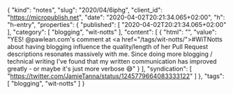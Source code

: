 {
  "kind": "notes",
  "slug": "2020/04/6iphg",
  "client_id": "https://micropublish.net",
  "date": "2020-04-02T20:21:34.065+02:00",
  "h": "h-entry",
  "properties": {
    "published": [
      "2020-04-02T20:21:34.065+02:00"
    ],
    "category": [
      "blogging",
      "wit-notts"
    ],
    "content": [
      {
        "html": "",
        "value": "YES! @pawlean.com's comment at <a href=\"/tags/wit-notts/\">#WiTNotts</a> about having blogging influence the quality/length of her Pull Request descriptions resonates massively with me. Since doing more blogging / technical writing I've found that my written communication has improved greatly - or maybe it's just more verbose 😅"
      }
    ],
    "syndication": [
      "https://twitter.com/JamieTanna/status/1245779664083333122"
    ]
  },
  "tags": [
    "blogging",
    "wit-notts"
  ]
}
